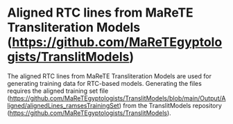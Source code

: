 # Aligned RTC lines from MaReTE Transliteration Models (https://github.com/MaReTEgyptologists/TranslitModels)

The aligned RTC lines from MaReTE Transliteration Models are used for generating training data for RTC-based models. Generating the files requires the aligned training set file (https://github.com/MaReTEgyptologists/TranslitModels/blob/main/Output/Aligned/alignedLines_ramsesTrainingSet) from the TranslitModels repository (https://github.com/MaReTEgyptologists/TranslitModels).